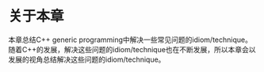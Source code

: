 # 关于本章

本章总结C++ generic programming中解决一些常见问题的idiom/technique。随着C++的发展，解决这些问题的idiom/technique也在不断发展，所以本章会以发展的视角总结解决这些问题的idiom/technique。